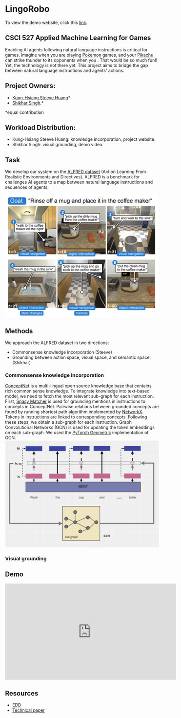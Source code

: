 # LingoRobo
To view the demo website, click this [link](https://khuangaf.github.io/LingoRoboDemo/).

## CSCI 527 Applied Machine Learning for Games 

Enabling AI agents following natural language instructions is critical for games. Imagine when you are playing [Pokemon](https://www.pokemon.com/us/) games, and your [Pikachu](https://media.izi.travel/4e9d2b2c-83c3-4a84-8675-7cc276270305/fc7197c5-14e1-481e-998d-9e90b0bd2d0f_800x600.jpg) can strike thunder to its opponents when you . That would be so much fun!! Yet, the technology is not there yet. This project aims to bridge the gap between natural language instructions and agents' actions. 

## Project Owners:
* [Kung-Hsiang Steeve Huang](http://khuangaf.github.io/)*
* [Shikhar Singh](https://www.linkedin.com/in/shikhar-singh-730910a7).*

*equal contribution

## Workload Distribution:
* Kung-Hsiang Steeve Huang: knowledge incorporation, project website.
* Shikhar Singh: visual grounding, demo video.

## Task
We develop our system on the [ALFRED dataset](https://arxiv.org/abs/1912.01734) (Action Learning From Realistic Environments and Directives). ALFRED is a benchmark for challenges AI agents to a map between natural language instructions and sequences of agents.

<img src="https://github.com/khuangaf/LingoRoboDemo/raw/gh-pages/alfred.jpg" />


## Methods
We approach the ALFRED dataset in two directions:
* Commonsense knowledge incorporation (Steeve)
* Grounding between action space, visual space, and semantic space. (Shikhar)

### Commonsense knowledge incorporation
[ConceptNet](https://conceptnet.io/) is a multi-lingual open source knowledge base that contains rich common sense knowledge. To integrate knowledge into text-based model, we need to fetch the most relevant sub-graph for each instruction. First, [Spacy Matcher](https://spacy.io/api/matcher) is used for grounding mentions in instructions to concepts in ConceptNet. Pairwise relations between grounded concepts are found by running shortest path algorithm implemented by [NetworkX](https://networkx.org/documentation/stable/index.html). Tokens in instructions are linked to corresponding concepts. Following these steps, we obtain a sub-graph for each instruction. Graph Convolutional Networks (GCN) is used for updating the token embeddings on each sub-graph. We used the [PyTorch Geometric](https://pytorch-geometric.readthedocs.io/en/latest/index.html) implementation of GCN. 
<img src="https://github.com/khuangaf/LingoRoboDemo/raw/gh-pages/gcn.jpg" />

### Visual grounding


## Demo

<iframe width="560" height="315" src="https://www.youtube.com/embed/1XoRLNmXffo" title="YouTube video player" frameborder="0" allow="accelerometer; autoplay; clipboard-write; encrypted-media; gyroscope; picture-in-picture" allowfullscreen></iframe>

## Resources
* [EDD](https://drive.google.com/drive/folders/1qK96aHT75uXB1F_f56ti4HhiZeESCDau?usp=sharing)
* [Technical paper](https://drive.google.com/drive/folders/1qK96aHT75uXB1F_f56ti4HhiZeESCDau?usp=sharing)
